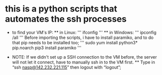 # this is a python scripts that automates the ssh processes
* to find your VM's IP:
** in Linux:
'''
ifconfig
'''
** in Windows:
'''
ipconfig /all
'''
Before importing the scripts, i have to install paramiko, and to do that pip needs to be installed too;
'''
sudo yum install python3* pip.noarch
pip3 install paramiko
'''

* NOTE: If we didn't set up a SSH connection to the VM before, the server will not let it connect, have to manually ssh in to the VM first.
** Type in “ssh nasp@142.232.221.115” then logout with “logout”;
